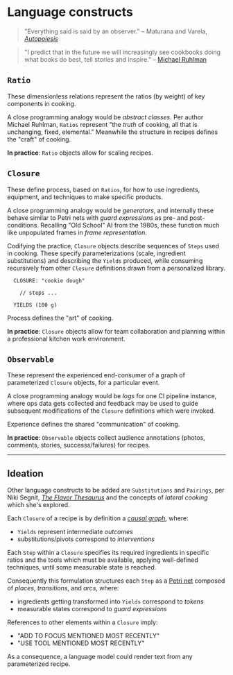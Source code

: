 # Language constructs

> "Everything said is said by an observer." –
Maturana and Varela, [_Autopoiesis_](https://www.researchgate.net/publication/232231194_Autopoiesis_40_years_Later_A_Review_and_a_Reformulation)

> "I predict that in the future we will increasingly see cookbooks doing what books do best, tell stories and inspire." –
[Michael Ruhlman](https://ruhlman.substack.com/p/on-cookbooks-and-writing?publication_id=218241&post_id=154625487)


## `Ratio`

These dimensionless relations represent the ratios (by weight) of key
components in cooking.

A close programming analogy would be _abstract classes_.
Per author Michael Ruhlman, `Ratios` represent
"the _truth_ of cooking, all that is unchanging, fixed, elemental."
Meanwhile the structure in recipes defines the "craft" of cooking.

**In practice**: `Ratio` objects allow for scaling recipes.


## `Closure`

These define process, based on `Ratios`, for how to use ingredients,
equipment, and techniques to make specific products.

A close programming analogy would be _generators_, and internally
these behave similar to Petri nets with _guard expressions_ as pre-
and post- conditions.
Recalling "Old School" AI from the 1980s, these function much like
unpopulated frames in _frame representation_.

Codifying the practice, `Closure` objects describe sequences of
`Steps` used in cooking.
These specify parameterizations (scale, ingredient substitutions) and
describing the `Yields` produced, while consuming recursively from
other `Closure` definitions drawn from a personalized library.

```
  CLOSURE: "cookie dough"

    // steps ...

  YIELDS (100 g)
```

Process defines the "art" of cooking.

**In practice**: `Closure` objects allow for team collaboration and
planning within a professional kitchen work environment.


## `Observable`

These represent the experienced end-consumer of a graph of
parameterized `Closure` objects, for a particular event.

A close programming analogy would be _logs_ for one CI pipeline
instance, where ops data gets collected and feedback may be
used to guide subsequent modifications of the `Closure`
definitions which were invoked.

Experience defines the shared  "communication" of cooking.

**In practice**: `Observable` objects collect audience annotations
(photos, comments, stories, successs/failures) for recipes.


---

## Ideation

Other language constructs to be added are `Substitutions` and `Pairings`,
per Niki Segnit, [_The Flavor Thesaurus_](https://www.nikisegnit.com/the-flavour-thesaurus)
and the concepts of _lateral cooking_ which she's explored.

Each `Closure` of a recipe is by definition a 
[_causal graph_](https://medium.com/@gxyang13/close-back-door-for-causal-models-a-guide-to-causal-graph-d4483cd5a276),
where:

  * `Yields` represent intermediate _outcomes_
  * substitutions/pivots correspond to _interventions_


Each `Step` within a `Closure` specifies its required ingredients in
specific ratios and the tools which must be available, applying
well-defined techniques, until some measurable state is reached.

Consequently this formulation structures each `Step` as a
[Petri net](https://en.wikipedia.org/wiki/Petri_net)
composed of _places_, _transitions_, and _arcs_, where:

  * ingredients getting transformed into `Yields` correspond to _tokens_
  * measurable states correspond to _guard expressions_


References to other elements within a `Closure` imply:

  * "ADD TO FOCUS MENTIONED MOST RECENTLY"
  * "USE TOOL MENTIONED MOST RECENTLY"

As a consequence, a language model could render text from any
parameterized recipe.
